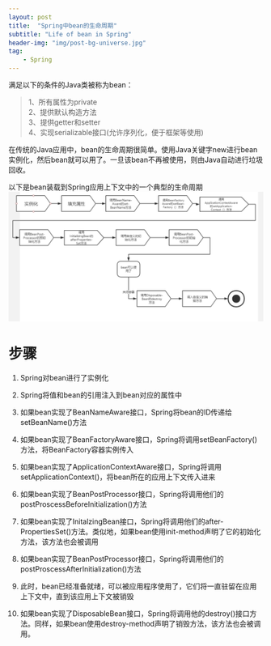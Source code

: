 ```yaml
---
layout: post
title:  "Spring中bean的生命周期"
subtitle: "Life of bean in Spring"
header-img: "img/post-bg-universe.jpg"
tag: 
    - Spring
---
```

满足以下的条件的Java类被称为bean：
>1、所有属性为private  
2、提供默认构造方法  
3、提供getter和setter  
4、实现serializable接口(允许序列化，便于框架等使用)  

在传统的Java应用中，bean的生命周期很简单。使用Java关键字new进行bean实例化，然后bean就可以用了。一旦该bean不再被使用，则由Java自动进行垃圾回收。

以下是bean装载到Spring应用上下文中的一个典型的生命周期
![](\img\in-post\beanlife.PNG)

# 步骤
1. Spring对bean进行了实例化

2. Spring将值和bean的引用注入到bean对应的属性中

3. 如果bean实现了BeanNameAware接口，Spring将bean的ID传递给setBeanName()方法

4. 如果bean实现了BeanFactoryAware接口，Spring将调用setBeanFactory()方法，将BeanFactory容器实例传入

5. 如果bean实现了ApplicationContextAware接口，Spring将调用setApplicationContext()，将bean所在的应用上下文传入进来

6. 如果bean实现了BeanPostProcessor接口，Spring将调用他们的postProscessBeforeInitialization()方法

7. 如果bean实现了InitalzingBean接口，Spring将调用他们的after-PropertiesSet()方法。类似地，如果bean使用init-method声明了它的初始化方法，该方法也会被调用

8. 如果bean实现了BeanPostProcessor接口，Spring将调用他们的postProscessAfterInitialization()方法

9. 此时，bean已经准备就绪，可以被应用程序使用了，它们将一直驻留在应用上下文中，直到该应用上下文被销毁

10. 如果bean实现了DisposableBean接口，Spring将调用他的destroy()接口方法。同样，如果bean使用destroy-method声明了销毁方法，该方法也会被调用。